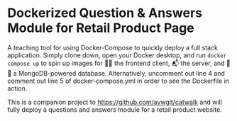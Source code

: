 # Dockerized Question & Answers Module for Retail Product Page

A teaching tool for using Docker-Compose to quickly deploy a full stack application. Simply clone down, open your Docker desktop, and run `docker compose up` to spin up images for :ok_woman: the frontend client, :mailbox_with_mail: the server, and :open_file_folder::open_file_folder: a MongoDB-powered database. Alternatively, uncomment out line 4 and comment out line 5 of docker-compose.yml in order to see the Dockerfile in action.

This is a companion project to https://github.com/aywgit/catwalk and will fully deploy a questions and answers module for a retail product website.
